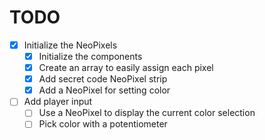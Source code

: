 # TODO

* [X] Initialize the NeoPixels
	* [X] Initialize the components
	* [X] Create an array to easily assign each pixel
	* [X] Add secret code NeoPixel strip
	* [X] Add a NeoPixel for setting color
* [ ] Add player input
	* [ ] Use a NeoPixel to display the current color selection
	* [ ] Pick color with a potentiometer
